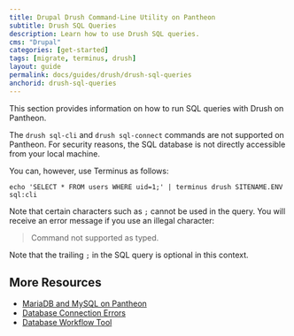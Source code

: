 ```yaml
---
title: Drupal Drush Command-Line Utility on Pantheon
subtitle: Drush SQL Queries
description: Learn how to use Drush SQL queries.
cms: "Drupal"
categories: [get-started]
tags: [migrate, terminus, drush]
layout: guide
permalink: docs/guides/drush/drush-sql-queries
anchorid: drush-sql-queries
---
```


This section provides information on how to run SQL queries with Drush on Pantheon.

The `drush sql-cli` and `drush sql-connect` commands are not supported on Pantheon. For security reasons, the SQL database is not directly accessible from your local machine.

You can, however, use Terminus as follows:

```bash{promptUser: user}
echo 'SELECT * FROM users WHERE uid=1;' | terminus drush SITENAME.ENV sql:cli
```

Note that certain characters such as `;` cannot be used in the query. You will receive an error message if you use an illegal character:

> Command not supported as typed.

Note that the trailing `;` in the SQL query is optional in this context.

## More Resources

- [MariaDB and MySQL on Pantheon](/guides/mariadb-mysql/mysql-workbench)
- [Database Connection Errors](/database-connection-errors)
- [Database Workflow Tool](/database-workflow)
